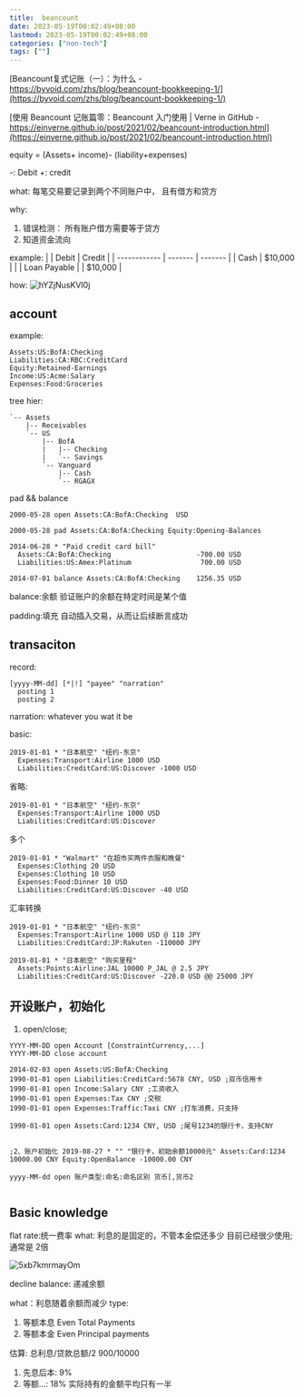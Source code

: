```yaml
---
title:  beancount
date: 2023-05-19T00:02:49+08:00
lastmod: 2023-05-19T00:02:49+08:00
categories: ["non-tech"]
tags: [""]
---
```


[Beancount复式记账（一）：为什么 - https://byvoid.com/zhs/blog/beancount-bookkeeping-1/](https://byvoid.com/zhs/blog/beancount-bookkeeping-1/)

[使用 Beancount 记账篇零：Beancount 入门使用 | Verne in GitHub - https://einverne.github.io/post/2021/02/beancount-introduction.html](https://einverne.github.io/post/2021/02/beancount-introduction.html)


equity = (Assets+ income)- (liability+expenses)

-:  Debit 
+: credit 


what: 每笔交易要记录到两个不同账户中， 且有借方和贷方


why:
1.  错误检测： 所有账户借方需要等于贷方 
2.   知道资金流向  


example:
|              | Debit   | Credit  |
| ------------ | ------- | ------- |
| Cash         | $10,000 |         |
| Loan Payable |         | $10,000 |




how:
![hYZjNusKVI0j](https://cdn.jsdelivr.net/gh/toms2077/imgs@master/20230519/hYZjNusKVI0j.png)



## account
example:
```
Assets:US:BofA:Checking
Liabilities:CA:RBC:CreditCard
Equity:Retained-Earnings
Income:US:Acme:Salary
Expenses:Food:Groceries
```


tree hier:
```
`-- Assets
    |-- Receivables
    `-- US
        |-- BofA
        |   |-- Checking
        |   `-- Savings
        `-- Vanguard
            |-- Cash
            `-- RGAGX
```


pad && balance 
```
2000-05-28 open Assets:CA:BofA:Checking  USD

2000-05-28 pad Assets:CA:BofA:Checking Equity:Opening-Balances

2014-06-28 * "Paid credit card bill"
  Assets:CA:BofA:Checking                     -700.00 USD
  Liabilities:US:Amex:Platinum                 700.00 USD

2014-07-01 balance Assets:CA:BofA:Checking    1256.35 USD
```


balance:余额
验证账户的余额在特定时间是某个值

padding:填充
自动插入交易，从而让后续断言成功 





## transaciton

record:
```fallback
[yyyy-MM-dd] [*|!] "payee" "narration"
  posting 1
  posting 2
```


narration: whatever you wat it be 





basic:
```fallback
2019-01-01 * "日本航空" "纽约-东京"
  Expenses:Transport:Airline 1000 USD
  Liabilities:CreditCard:US:Discover -1000 USD
```

省略:
```fallback
2019-01-01 * "日本航空" "纽约-东京"
  Expenses:Transport:Airline 1000 USD
  Liabilities:CreditCard:US:Discover
```

多个 
```fallback
2019-01-01 * "Walmart" "在超市买两件衣服和晚餐"
  Expenses:Clothing 20 USD
  Expenses:Clothing 10 USD
  Expenses:Food:Dinner 10 USD
  Liabilities:CreditCard:US:Discover -40 USD
```

汇率转换 
```fallback
2019-01-01 * "日本航空" "纽约-东京"
  Expenses:Transport:Airline 1000 USD @ 110 JPY
  Liabilities:CreditCard:JP:Rakuten -110000 JPY

2019-01-01 * "日本航空" "购买里程"
  Assets:Points:Airline:JAL 10000 P_JAL @ 2.5 JPY
  Liabilities:CreditCard:US:Discover -220.0 USD @@ 25000 JPY
```




## 开设账户，初始化 


1. open/close;

```
YYYY-MM-DD open Account [ConstraintCurrency,...]  
YYYY-MM-DD close account 
```


```
2014-02-03 open Assets:US:BofA:Checking
1990-01-01 open Liabilities:CreditCard:5678 CNY, USD ;双币信用卡
1990-01-01 open Income:Salary CNY ;工资收入
1990-01-01 open Expenses:Tax CNY ;交税
1990-01-01 open Expenses:Traffic:Taxi CNY ;打车消费，只支持
```



```
1990-01-01 open Assets:Card:1234 CNY, USD ;尾号1234的银行卡，支持CNY


;2、账户初始化 2019-08-27 * "" "银行卡，初始余额10000元" Assets:Card:1234 10000.00 CNY Equity:OpenBalance -10000.00 CNY
```


```
yyyy-MM-dd open 账户类型:命名:命名区别 货币[,货币2


```




##  Basic knowledge  


flat rate:统一费率
what: 利息的是固定的，不管本金偿还多少 
目前已经很少使用;  通常是 2倍

![5xb7kmrmayOm](https://cdn.jsdelivr.net/gh/toms2077/imgs@master/20230523/5xb7kmrmayOm.jpg)


decline balance: 递减余额

what：利息随着余额而减少
type:
1. 等额本息  Even Total Payments
2. 等额本金 Even Principal payments

估算:  总利息/贷款总额/2
900/10000 

1. 先息后本: 9%
2. 等额...: 18% 实际持有的金额平均只有一半









